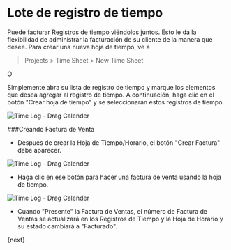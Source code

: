 <!-- add-breadcrumbs -->
# Lote de registro de tiempo

Puede facturar Registros de tiempo viéndolos juntos. Esto le da la flexibilidad de administrar la facturación de su cliente de la manera que desee. Para crear una nueva hoja de tiempo, ve a

> Projects > Time Sheet > New Time Sheet

O

Simplemente abra su lista de registro de tiempo y marque los elementos que desea agregar al registro de tiempo. A continuación, haga clic en el botón "Crear hoja de tiempo" y se seleccionarán estos registros de tiempo.

<img class="screenshot" alt="Time Log - Drag Calender" src="/docs/assets/img/project/time_sheet.gif">

###Creando Factura de Venta

* Despues de crear la Hoja de Tiempo/Horario, el botón "Crear Factura" debe aparecer.

<img class="screenshot" alt="Time Log - Drag Calender" src="/docs/assets/img/project/time_sheet_make_invoice.png">

* Haga clic en ese botón para hacer una factura de venta usando la hoja de tiempo.

<img class="screenshot" alt="Time Log - Drag Calender" src="/docs/assets/img/project/time_sheet_sales_invoice.png">

* Cuando "Presente" la Factura de Ventas, el número de Factura de Ventas se actualizará en los Registros de Tiempo y la Hoja de Horario y su estado cambiará a "Facturado".

{next}